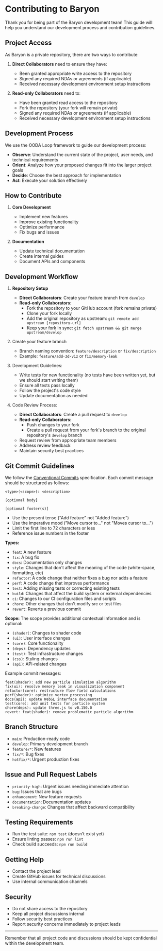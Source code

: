 # Contributing to Baryon

Thank you for being part of the Baryon development team! This guide will help you understand our development process and contribution guidelines.

## Project Access

As Baryon is a private repository, there are two ways to contribute:

1. **Direct Collaborators** need to ensure they have:

   - Been granted appropriate write access to the repository
   - Signed any required NDAs or agreements (if applicable)
   - Received necessary development environment setup instructions

2. **Read-only Collaborators** need to:
   - Have been granted read access to the repository
   - Fork the repository (your fork will remain private)
   - Signed any required NDAs or agreements (if applicable)
   - Received necessary development environment setup instructions

## Development Process

We use the OODA Loop framework to guide our development process:

- **Observe**: Understand the current state of the project, user needs, and technical requirements
- **Orient**: Analyze how your proposed changes fit into the larger project goals
- **Decide**: Choose the best approach for implementation
- **Act**: Execute your solution effectively

## How to Contribute

1. **Core Development**

   - Implement new features
   - Improve existing functionality
   - Optimize performance
   - Fix bugs and issues

2. **Documentation**

   - Update technical documentation
   - Create internal guides
   - Document APIs and components

## Development Workflow

1. **Repository Setup**

   - **Direct Collaborators**: Create your feature branch from `develop`
   - **Read-only Collaborators**:
     - Fork the repository to your GitHub account (fork remains private)
     - Clone your fork locally
     - Add the original repository as upstream: `git remote add upstream [repository-url]`
     - Keep your fork in sync: `git fetch upstream && git merge upstream/develop`

2. Create your feature branch

   - Branch naming convention: `feature/description` or `fix/description`
   - Example: `feature/add-3d-viz` or `fix/memory-leak`

3. Development Guidelines:

   - Write tests for new functionality (no tests have been written yet, but we should start writing them)
   - Ensure all tests pass locally
   - Follow the project's code style
   - Update documentation as needed

4. Code Review Process:
   - **Direct Collaborators**: Create a pull request to `develop`
   - **Read-only Collaborators**:
     - Push changes to your fork
     - Create a pull request from your fork's branch to the original repository's `develop` branch
   - Request review from appropriate team members
   - Address review feedback
   - Maintain security best practices

## Git Commit Guidelines

We follow the [Conventional Commits](https://www.conventionalcommits.org/) specification. Each commit message should be structured as follows:

```
<type>(<scope>): <description>

[optional body]

[optional footer(s)]
```

- Use the present tense ("Add feature" not "Added feature")
- Use the imperative mood ("Move cursor to..." not "Moves cursor to...")
- Limit the first line to 72 characters or less
- Reference issue numbers in the footer

**Types:**

- `feat`: A new feature
- `fix`: A bug fix
- `docs`: Documentation only changes
- `style`: Changes that don't affect the meaning of the code (white-space, formatting, etc)
- `refactor`: A code change that neither fixes a bug nor adds a feature
- `perf`: A code change that improves performance
- `test`: Adding missing tests or correcting existing tests
- `build`: Changes that affect the build system or external dependencies
- `ci`: Changes to our CI configuration files and scripts
- `chore`: Other changes that don't modify src or test files
- `revert`: Reverts a previous commit

**Scope:**
The scope provides additional contextual information and is optional:

- `(shader)`: Changes to shader code
- `(ui)`: User interface changes
- `(core)`: Core functionality
- `(deps)`: Dependency updates
- `(test)`: Test infrastructure changes
- `(css)`: Styling changes
- `(api)`: API-related changes

Example commit messages:

```
feat(shader): add new particle simulation algorithm
fix(ui): resolve memory leak in visualization component
refactor(core): restructure flow field calculations
perf(shader): optimize vertex processing
docs(api): update WebGL interface documentation
test(core): add unit tests for particle system
chore(deps): update three.js to v0.150.0
revert: feat(shader): remove problematic particle algorithm
```

## Branch Structure

- `main`: Production-ready code
- `develop`: Primary development branch
- `feature/*`: New features
- `fix/*`: Bug fixes
- `hotfix/*`: Urgent production fixes

## Issue and Pull Request Labels

- `priority-high`: Urgent issues needing immediate attention
- `bug`: Issues that are bugs
- `enhancement`: New feature requests
- `documentation`: Documentation updates
- `breaking-change`: Changes that affect backward compatibility

## Testing Requirements

- Run the test suite: `npm test` (doesn't exist yet)
- Ensure linting passes: `npm run lint`
- Check build succeeds: `npm run build`

## Getting Help

- Contact the project lead
- Create GitHub issues for technical discussions
- Use internal communication channels

## Security

- Do not share access to the repository
- Keep all project discussions internal
- Follow security best practices
- Report security concerns immediately to project leads

---

Remember that all project code and discussions should be kept confidential within the development team.
